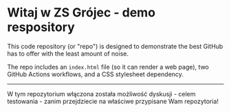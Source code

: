 # Witaj w ZS Grójec - demo respository

This code repository (or "repo") is designed to demonstrate the best GitHub has to offer with the least amount of noise.

The repo includes an `index.html` file (so it can render a web page), two GitHub Actions workflows, and a CSS stylesheet dependency.

_____________

W tym repozytorium włączona została możliwość dyskusji - celem testowania - zanim przejdziecie na właściwe przypisane Wam repozytoria! 
